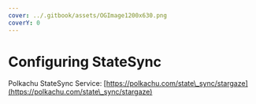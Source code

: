 ```yaml
---
cover: ../.gitbook/assets/OGImage1200x630.png
coverY: 0
---
```


# Configuring StateSync

Polkachu StateSync Service: [https://polkachu.com/state\_sync/stargaze](https://polkachu.com/state\_sync/stargaze)
